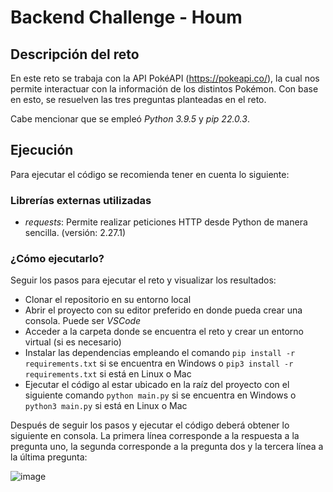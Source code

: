 # Backend Challenge - Houm

## Descripción del reto
En este reto se trabaja con la API PokéAPI (https://pokeapi.co/), la cual nos permite interactuar con la información de los distintos Pokémon. Con base en esto, se resuelven las tres preguntas planteadas en el reto.

Cabe mencionar que se empleó *Python 3.9.5* y *pip 22.0.3*.

## Ejecución

Para ejecutar el código se recomienda tener en cuenta lo siguiente:

### Librerías externas utilizadas

- *requests*: Permite realizar peticiones HTTP desde Python de manera sencilla. (versión: 2.27.1)

### ¿Cómo ejecutarlo?

Seguir los pasos para ejecutar el reto y visualizar los resultados:

- Clonar el repositorio en su entorno local
- Abrir el proyecto con su editor preferido en donde pueda crear una consola. Puede ser *VSCode*
- Acceder a la carpeta donde se encuentra el reto y crear un entorno virtual (si es necesario)
- Instalar las dependencias empleando el comando `pip install -r requirements.txt` si se encuentra en Windows o `pip3 install -r requirements.txt` si está en Linux o Mac
- Ejecutar el código al estar ubicado en la raíz del proyecto con el siguiente comando `python main.py` si se encuentra en Windows o `python3 main.py` si está en Linux o Mac

Después de seguir los pasos y ejecutar el código deberá obtener lo siguiente en consola. La primera línea corresponde a la respuesta a la pregunta uno, la segunda corresponde a la pregunta dos y la tercera línea a la última pregunta:

![image](https://user-images.githubusercontent.com/51431125/161394293-ec5fd79b-2c41-4f10-ab01-2a1f2b4137aa.png)
